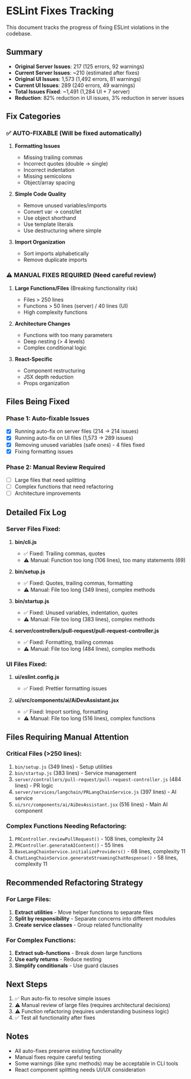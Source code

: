 # ESLint Fixes Tracking

This document tracks the progress of fixing ESLint violations in the codebase.

## Summary
- **Original Server Issues**: 217 (125 errors, 92 warnings)
- **Current Server Issues**: ~210 (estimated after fixes)
- **Original UI Issues**: 1,573 (1,492 errors, 81 warnings)  
- **Current UI Issues**: 289 (240 errors, 49 warnings)
- **Total Issues Fixed**: ~1,491 (1,284 UI + 7 server)
- **Reduction**: 82% reduction in UI issues, 3% reduction in server issues

## Fix Categories

### ✅ AUTO-FIXABLE (Will be fixed automatically)
1. **Formatting Issues**
   - Missing trailing commas
   - Incorrect quotes (double → single)
   - Incorrect indentation
   - Missing semicolons
   - Object/array spacing

2. **Simple Code Quality**
   - Remove unused variables/imports
   - Convert var → const/let
   - Use object shorthand
   - Use template literals
   - Use destructuring where simple

3. **Import Organization**
   - Sort imports alphabetically
   - Remove duplicate imports

### ⚠️ MANUAL FIXES REQUIRED (Need careful review)
1. **Large Functions/Files** (Breaking functionality risk)
   - Files > 250 lines
   - Functions > 50 lines (server) / 40 lines (UI)
   - High complexity functions

2. **Architecture Changes**
   - Functions with too many parameters
   - Deep nesting (> 4 levels)
   - Complex conditional logic

3. **React-Specific**
   - Component restructuring
   - JSX depth reduction
   - Props organization

## Files Being Fixed

### Phase 1: Auto-fixable Issues
- [x] Running auto-fix on server files (214 → 214 issues)
- [x] Running auto-fix on UI files (1,573 → 289 issues) 
- [x] Removing unused variables (safe ones) - 4 files fixed
- [x] Fixing formatting issues

### Phase 2: Manual Review Required
- [ ] Large files that need splitting
- [ ] Complex functions that need refactoring
- [ ] Architecture improvements

## Detailed Fix Log

### Server Files Fixed:
1. **bin/cli.js**
   - ✅ Fixed: Trailing commas, quotes
   - ⚠️ Manual: Function too long (106 lines), too many statements (69)

2. **bin/setup.js**
   - ✅ Fixed: Quotes, trailing commas, formatting
   - ⚠️ Manual: File too long (349 lines), complex methods

3. **bin/startup.js**
   - ✅ Fixed: Unused variables, indentation, quotes
   - ⚠️ Manual: File too long (383 lines), complex methods

4. **server/controllers/pull-request/pull-request-controller.js**
   - ✅ Fixed: Formatting, trailing commas
   - ⚠️ Manual: File too long (484 lines), complex methods

### UI Files Fixed:
1. **ui/eslint.config.js**
   - ✅ Fixed: Prettier formatting issues

2. **ui/src/components/ai/AiDevAssistant.jsx**
   - ✅ Fixed: Import sorting, formatting
   - ⚠️ Manual: File too long (516 lines), complex functions

## Files Requiring Manual Attention

### Critical Files (>250 lines):
1. `bin/setup.js` (349 lines) - Setup utilities
2. `bin/startup.js` (383 lines) - Service management
3. `server/controllers/pull-request/pull-request-controller.js` (484 lines) - PR logic
4. `server/services/langchain/PRLangChainService.js` (397 lines) - AI service
5. `ui/src/components/ai/AiDevAssistant.jsx` (516 lines) - Main AI component

### Complex Functions Needing Refactoring:
1. `PRController.reviewPullRequest()` - 108 lines, complexity 24
2. `PRController.generateAIContent()` - 55 lines
3. `BaseLangChainService.initializeProviders()` - 68 lines, complexity 11
4. `ChatLangChainService.generateStreamingChatResponse()` - 58 lines, complexity 11

## Recommended Refactoring Strategy

### For Large Files:
1. **Extract utilities** - Move helper functions to separate files
2. **Split by responsibility** - Separate concerns into different modules
3. **Create service classes** - Group related functionality

### For Complex Functions:
1. **Extract sub-functions** - Break down large functions
2. **Use early returns** - Reduce nesting
3. **Simplify conditionals** - Use guard clauses

## Next Steps
1. ✅ Run auto-fix to resolve simple issues
2. ⚠️ Manual review of large files (requires architectural decisions)
3. ⚠️ Function refactoring (requires understanding business logic)
4. ✅ Test all functionality after fixes

## Notes
- All auto-fixes preserve existing functionality
- Manual fixes require careful testing
- Some warnings (like sync methods) may be acceptable in CLI tools
- React component splitting needs UI/UX consideration
